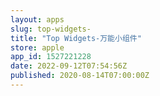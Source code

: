 ```yaml
---
layout: apps
slug: top-widgets-
title: "Top Widgets-万能小组件"
store: apple
app_id: 1527221228
date: 2022-09-12T07:54:56Z
published: 2020-08-14T07:00:00Z
---
```

